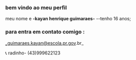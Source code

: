 ### bem vindo ao meu perfil 
meu nome e **-kayan henrique guimaraes-**
--tenho 16 anos;
### para entra em contato comigo :

_guimaraes.kayan@escola.pr.gov.br_

📞 radinho- (43)999622123

